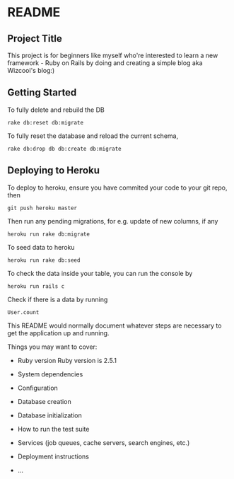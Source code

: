 # README

## Project Title

This project is for beginners like myself who're interested to learn a new framework - Ruby on Rails by doing and creating a simple blog aka Wizcool's blog:)

## Getting Started

To fully delete and rebuild the DB

```
rake db:reset db:migrate
```

To fully reset the database and reload the current schema,

```
rake db:drop db db:create db:migrate
```

## Deploying to Heroku
To deploy to heroku, ensure you have commited your code to your git repo, then
```
git push heroku master
```

Then run any pending migrations, for e.g. update of new columns, if any

```
heroku run rake db:migrate
```

To seed data to heroku

```
heroku run rake db:seed
```

To check the data inside your table, you can run the console by

```
heroku run rails c
```

Check if there is a data by running

```
User.count
```

This README would normally document whatever steps are necessary to get the
application up and running.

Things you may want to cover:

- Ruby version
  Ruby version is 2.5.1

* System dependencies

* Configuration

* Database creation

* Database initialization

* How to run the test suite

* Services (job queues, cache servers, search engines, etc.)

* Deployment instructions

* ...
